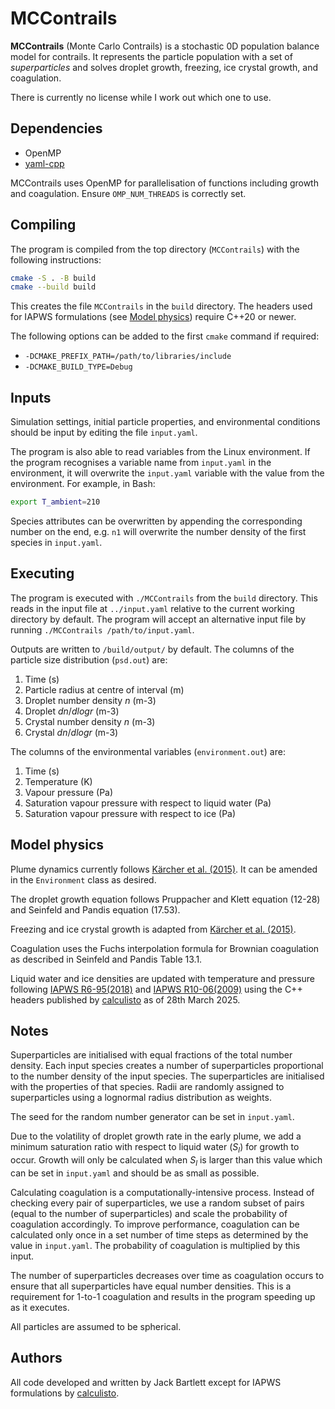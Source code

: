 # MCContrails

**MCContrails** (Monte Carlo Contrails) is a stochastic 0D population balance model for contrails. It represents the particle population with a set of *superparticles* and solves droplet growth, freezing, ice crystal growth, and coagulation.

There is currently no license while I work out which one to use.


## Dependencies

- OpenMP
- [yaml-cpp](https://github.com/jbeder/yaml-cpp)

MCContrails uses OpenMP for parallelisation of functions including growth and coagulation. Ensure `OMP_NUM_THREADS` is correctly set.


## Compiling

The program is compiled from the top directory (`MCContrails`) with the following instructions:
```bash
cmake -S . -B build
cmake --build build
```
This creates the file `MCContrails` in the `build` directory. The headers used for IAPWS formulations (see [Model physics](#model-physics)) require C++20 or newer.

The following options can be added to the first `cmake` command if required:
- `-DCMAKE_PREFIX_PATH=/path/to/libraries/include`
- `-DCMAKE_BUILD_TYPE=Debug`


## Inputs

Simulation settings, initial particle properties, and environmental conditions should be input by editing the file `input.yaml`.

The program is also able to read variables from the Linux environment. If the program recognises a variable name from `input.yaml` in the environment, it will overwrite the `input.yaml` variable with the value from the environment. For example, in Bash:

```bash
export T_ambient=210
```

Species attributes can be overwritten by appending the corresponding number on the end, e.g. `n1` will overwrite the number density of the first species in `input.yaml`.

## Executing

The program is executed with `./MCContrails` from the `build` directory. This reads in the input file at `../input.yaml` relative to the current working directory by default. The program will accept an alternative input file by running `./MCContrails /path/to/input.yaml`.

Outputs are written to `/build/output/` by default. The columns of the particle size distribution (`psd.out`) are:
1. Time (s)
2. Particle radius at centre of interval (m)
3. Droplet number density $n$ (m-3)
4. Droplet $dn/dlogr$ (m-3)
5. Crystal number density $n$ (m-3)
6. Crystal $dn/dlogr$ (m-3)

The columns of the environmental variables (`environment.out`) are:
1. Time (s)
2. Temperature (K)
3. Vapour pressure (Pa)
4. Saturation vapour pressure with respect to liquid water (Pa)
5. Saturation vapour pressure with respect to ice (Pa)


## Model physics

Plume dynamics currently follows [Kärcher et al. (2015)](https://agupubs.onlinelibrary.wiley.com/doi/full/10.1002/2015JD023491). It can be amended in the `Environment` class as desired.

The droplet growth equation follows Pruppacher and Klett equation (12-28) and Seinfeld and Pandis equation (17.53).

Freezing and ice crystal growth is adapted from [Kärcher et al. (2015)](https://agupubs.onlinelibrary.wiley.com/doi/full/10.1002/2015JD023491).

Coagulation uses the Fuchs interpolation formula for Brownian coagulation as described in Seinfeld and Pandis Table 13.1.

Liquid water and ice densities are updated with temperature and pressure following [IAPWS R6-95(2018)](https://iapws.org/documents/release/IAPWS-95) and [IAPWS R10-06(2009)](https://iapws.org/documents/release/Ice-2009) using the C++ headers published by [calculisto](https://github.com/calculisto/iapws) as of 28th March 2025.


## Notes

Superparticles are initialised with equal fractions of the total number density. Each input species creates a number of superparticles proportional to the number density of the input species. The superparticles are initialised with the properties of that species. Radii are randomly assigned to superparticles using a lognormal radius distribution as weights.

The seed for the random number generator can be set in `input.yaml`.

Due to the volatility of droplet growth rate in the early plume, we add a minimum saturation ratio with respect to liquid water ($S_l$) for growth to occur. Growth will only be calculated when $S_l$ is larger than this value which can be set in `input.yaml` and should be as small as possible.

Calculating coagulation is a computationally-intensive process. Instead of checking every pair of superparticles, we use a random subset of pairs (equal to the number of superparticles) and scale the probability of coagulation accordingly. To improve performance, coagulation can be calculated only once in a set number of time steps as determined by the value in `input.yaml`. The probability of coagulation is multiplied by this input.

The number of superparticles decreases over time as coagulation occurs to ensure that all superparticles have equal number densities. This is a requirement for 1-to-1 coagulation and results in the program speeding up as it executes.

All particles are assumed to be spherical.


## Authors

All code developed and written by Jack Bartlett except for IAPWS formulations by [calculisto](https://github.com/calculisto/iapws).